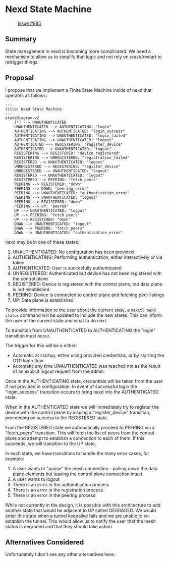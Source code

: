 # Nexd State Machine

> [Issue #885](https://github.com/nexodus-io/nexodus/issues/885)

## Summary

State management in nexd is becoming more complicated.
We need a mechanism to allow us to simplify that logic and not rely on crash/restart to retrigger things.

## Proposal

I propose that we implement a Finite State Machine inside of nexd that operates as follows:

```mermaid
---
title: Nexd State Machine
---
stateDiagram-v2
    [*] --> UNAUTHENTICATED
    UNAUTHENTICATED --> AUTHENTICATING: "login"
    AUTHENTICATING --> AUTHENTICATED: "login_success"
    AUTHENTICATING --> UNAUTHENTICATED: "login_failed"
    AUTHENTICATING --> UNAUTHENTICATED: "logout"
    AUTHENTICATED --> REGISTERING: "register_device"
    AUTHENTICATED --> UNAUTHENTICATED: "logout"
    REGISTERING --> REGISTERED: "device_registered"
    REGISTERING --> UNREGISTERED: "registration_failed"
    REGISTERED --> UNAUTHENTICATED: "logout"
    UNREGISTERED --> REGISTERING: "register_device"
    UNREGISTERED --> UNAUTHENTICATED: "logout"
    REGISTERED --> UNAUTHENTICATED: "logout"
    REGISTERED --> PEERING: "fetch_peers"
    PEERING --> REGISTERED: "down"
    PEERING --> DOWN: "peering_error"
    PEERING --> UNAUTHENTICATED: "authentication_error"
    PEERING --> UNAUTHENTICATED: "logout"
    PEERING --> REGISTERED: "down"
    PEERING --> UP: "peered"
    UP --> UNAUTHENTICATED: "logout"
    UP --> PEERING: "fetch_peers"
    UP --> REGISTERED: "down"
    DOWN --> UNAUTHENTICATED: "logout"
    DOWN --> PEERING: "fetch_peers"
    DOWN --> UNAUTHENTICATED: "authentication_error"
```

nexd may be in one of these states:

1. UNAUTHENTICATED: No configuration has been provided
1. AUTHENTICATING: Performing authentication, either interactively or via token
1. AUTHENTICATED: User is succesfully authenticated
1. UNREGISTERED: Authenticated but device has not been registered with the control plane
1. REGISTERED: Device is registered with the control plane, but data plane is not established
1. PEERING: Device is connected to control plane and fetching peer listings
1. UP: Data plane is established

To provide information to the user about the current state, a `nexctl nexd status` command will be updated to include the new states. This can inform the user of the current state and what to do next.

To transition from UNAUTHENTICATED to AUTHENTICATING the "login" transition must occur.

The trigger for this will be a either:

- Automatic at startup, either using provided credentials, or by starting the OTP login flow
- Automatic any time UNAUTHENTICATED was reached not as the result of an explicit logout request from the admin.

Once in the AUTHENTICATING state, credentials will be taken from the user if not provided in configuration. In event of successful login the "login_success" transition occurs to bring nexd into the AUTHENTICATED state.

When in the AUTHENTICATED state we will immediately try to register the device with the control plane by issuing a "register_device" transition, proceeding on success to the REGISTERED state.

From the REGISTERED state we automatically proceed to PEERING via a "fetch_peers" transition. This will fetch the list of peers from the control plane and attempt to establish a connection to each of them. If this succeeds, we will transition to the UP state.

In each state, we have transitions to handle the many error cases, for example:

1. A user wants to "pause" the mesh connection - pulling down the data plane elements but leaving the control plane connection intact.
1. A user wants to logout
1. There is an error in the authentication process
1. There is an error in the registration process
1. There is an error in the peering process

While not currently in the design, it is possible with this architecture to add another state that would be adjacent to UP called DEGRADED. We would enter this state when a tunnel keepalive fails and we are unable to re-establish the tunnel. This would allow us to notify the user that the mesh status is degraded and that they should take action.

## Alternatives Considered

Unfortunately I don't see any other alternatives here.
